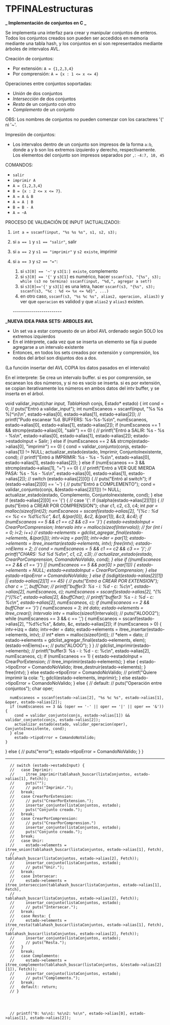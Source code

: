 # TPFINALestructuras

**_ Implementación de conjuntos en C _**

Se implementa una interfaz para crear y manipular conjuntos de enteros. Todos los conjuntos creados son pueden ser accedidos en memoria mediante una tabla hash, y los conjuntos en sí son representados mediante árboles de intervalos AVL.

Creación de conjuntos:

- Por extensión: `A = {1,2,3,4}`
- Por comprensión: `A = {x : 1 <= x <= 4}`

Operaciones entre conjuntos soportadas:

- _Unión_ de dos conjuntos
- _Intersección_ de dos conjuntos
- _Resta_ de un conjunto con otro
- _Complemento_ de un conjunto

OBS: Los nombres de conjuntos no pueden comenzar con los caracteres '{' ni '~'.

Impresión de conjuntos:

- Los intervalos dentro de un conjunto son impresos de la forma `a:b`, donde a y b son los extremos izquierdo y derecho, respectivamente. Los elementos del conjunto son impresos separados por `,`: `-4:7, 10, 45`

COMANDOS:

- `salir`
- `imprimir A`
- `A = {1,2,3,4}`
- `B = {x : 2 <= x <= 7}`.
- `A = A & B`
- `A = A | B`
- `B = B - A`
- `A = ~A`

<!-- PROCESO DE VALIDACIÓN DE INPUT:


1. chequear si quiere salir
2. `sscanf(input, "%s %s", buff, input);`
3. chequear si quiere imprimir
4. `sscanf(input, " = %c%s", char1, input);`
5. chequear:
      1. Si quiere complemento (`char1 == '~'`). En ese caso, `input` debe estar almacenado en memoria.
      2. Si quiere crear un conjunto (`char1 == '{'`). En ese caso, 
         `sscanf(input, "%c%s", char3, input)`. Si `char3` es una letra, se quiere definir por comprensión.
         En ese caso: `sscanf(input, " : %d <= %c <= %d%c", izq, char4, der, rightBrace)`; (chequear que `char3 == char4` y `rightBrace == '}'`).
         Caso contrario, iterar el sscanf chequeando las comas y llaves para ver cuando terminar el conjunto.
      3. Si no quiere ninguna de las dos, GUARDAR `char1` (porque es el primer char de `alias1`)
6. `sscanf(input, "%s %c %s", alias1, char2, alias2);`
7. Para que el comando sea valido:
      1. `strcat(char1, alias1)` y `alias2` deben estar almacenados en memoria
      2. `char2` debe ser `'|'`, `'&'` o `'-'` -->

PROCESO DE VALIDACIÓN DE INPUT (ACTUALIZADO):

1. `int a = sscanf(input, "%s %s %s", s1, s2, s3);`
2. si `a == 1` y `s1 == "salir"`, salir
3. si `a == 2` y `s1 == "imprimir"` y `s2 existe`, imprimir
4. si `a == 3` y `s2 == "="`:
    1. si `s3[0] == '~'` y `s3[1:] existe`, complemento
    2. si `s3[0] == '{'` y `s3[1]` es numérico, hacer `sscanf(s3, "{%s", s3); while (s3 no termina) sscanf(input, "%d,", agregar a set?)`
    3. si `s3[0]=='{'` y `s3[1]` es una letra, hacer `sscanf(s3, "{%s", s3); sscanf(s3, "%c : %d <= %x <= %d}", ...)`
    4. en otro caso, `sscanf(s3, "%s %c %s", alias2, operacion, alias3)` y ver que `operacion` es validod y que `alias2` y `alias3` existen.



    \-\-\-\-\-\-\-\-\-\-\-\-\-\-\-\-\-\-\-\-\-\-\-\-

**_NUEVA IDEA PARA SETS: ARBOLES AVL**

- Un set va a estar compuesto de un árbol AVL ordenado según SOLO los extremos izquierdos
- En el intérprete, cada vez que se inserta un elemento se fija si puede agregarse a un intervalo existente
- Entonces, en todos los sets creados por extensión y comprensión, los nodos del árbol son disjuntos dos a dos.

(La función insertar del AVL COPIA los datos pasados en el intervalo)

En el interprete: 
Se crea un intervalo buffer.
si es por comprensión, se escanean los dos números, y si no es vacío se inserta.
si es por extensión, se copian iterativamente los números en ambos datos del intv buffer, y se inserta en el árbol.









void validar_input(char *input, TablaHash* conjs, Estado* estado) {
  int cond = 0;
  // puts("Entró a validar_input");
  int numEscaneos = sscanf(input, "%s %s %[^\n]\n", estado->alias[0], estado->alias[1], estado->alias[2]);
  // printf("Pudo escanear %d. BUFFERS: %s-%s-%s\n", numEscaneos, estado->alias[0], estado->alias[1], estado->alias[2]);
  if (numEscaneos == 1 && strcmp(estado->alias[0], "salir") == 0) {
    // printf("Entró a SALIR: %s - %s - %s\n", estado->alias[0], estado->alias[1], estado->alias[2]);
    estado->estadoInput = Salir;
  } else if (numEscaneos == 2 && strcmp(estado->alias[0], "imprimir") == 0) {
    cond = validar_conjunto(conjs, estado->alias[1]) != NULL;
    actualizar_estado(estado, Imprimir, ConjuntoInexistente, cond);
    // printf("Entró a IMPRIMIR: %s - %s - %s\n", estado->alias[0], estado->alias[1], estado->alias[2]);
  } else if (numEscaneos == 3 && strcmp(estado->alias[1], "=") == 0) {
    // printf("Entró a VER QUE MIERDA PASA: %s - %s - %s\n", estado->alias[0], estado->alias[1], estado->alias[2]);
    // switch (estado->alias[2][0]) {
      // puts("Entró al switch");
    if (estado->alias[2][0] == '~') {
      // puts("Entró a COMPLEMENTO");
      cond = validar_conjunto(conjs, &(estado->alias[2][1])) != NULL;
      actualizar_estado(estado, Complemento, ConjuntoInexistente, cond);
    } else if (estado->alias[2][0] == '{') {
      // case '{':
      if (isalpha(estado->alias[2][1])) {
        // puts("Entró a CREAR POR COMPRENSION");
        char c1, c2, c3, c4;
        int *par = malloc(sizeof(int)*2);
        numEscaneos = sscanf(estado->alias[2], "{%c : %d <= %c <= %d%c%c", &c1, &(par[0]), &c2, &(par[1]), &c3, &c4);
        if (numEscaneos == 5 && c1 == c2 && c3 == '}') {
          estado->estadoInput = CrearPorComprension;
          Intervalo* intv = malloc(sizeof(Intervalo));
          // for (int i = 0; i<2; i++)
          //   estado->elements = gdclist_agregar_final(estado->elements, &(par[i]));
          intv->izq = par[0];
          intv->der = par[1];
          estado->elements = itree_insertar(estado->elements, intv);
          free(intv);
          estado->nElems = 2;
          // cond = numEscaneos = 5 && c1 == c2 && c3 == '}';
          // printf("CHARS: %d %d %d\n", c1, c2, c3);
          // actualizar_estado(estado, CrearPorComprension, ComandoNoValido, cond);
        } else if ((numEscaneos == 2 && c1 == '}') || (numEscaneos == 5 && par[0] > par[1])) {
          estado->elements = NULL;
          estado->estadoInput = CrearPorComprension;
        } else 
          estado->tipoError = ComandoNoValido;
      } else if (isdigit(estado->alias[2][1]) || estado->alias[2][1] == 45) {
        // puts("Entró a CREAR POR EXTENSION");
        char c = ',', buffChar;
        // printf("buffer3: %s - i: %d - c: %c\n", estado->alias[2], numEscaneos, c);
        numEscaneos = sscanf(estado->alias[2], "{%[^}]%c", estado->alias[2], &buffChar);
        // printf("buffer3: %s - i: %d - c: %c\n", estado->alias[2], numEscaneos, c);
        if (numEscaneos == 2 && buffChar == '}') {
          numEscaneos = 3;
          int dato;
          estado->elements = itree_crear();
          Intervalo* intv = malloc(sizeof(Intervalo));
          // puts("ALOOO2");
          while (numEscaneos == 3 && c == ',') {
            numEscaneos = sscanf(estado->alias[2], "%d%c%s", &dato, &c, estado->alias[2]);
            if (numEscaneos > 0) {
              intv->izq = dato;
              intv->der = dato;
              estado->elements = itree_insertar(estado->elements, intv);
              // int* elem = malloc(sizeof(int));
              // *elem = dato;
              // estado->elements = gdclist_agregar_final(estado->elements, elem);
              (estado->nElems)++;
              // puts("ALOOO");
            }
          }
          // gdclist_imprimir(estado->elements);
          // printf("buffer3: %s - i: %d - c: %c\n", estado->alias[2], numEscaneos, c);
          if (numEscaneos == 1) {
            estado->estadoInput = CrearPorExtension;
            // itree_imprimir(estado->elements);
          } else {
            estado->tipoError = ComandoNoValido;
            itree_destruir(estado->elements);
          }
          free(intv);
        } else estado->tipoError = ComandoNoValido;
        // printf("Quiere imprimir la cola: "); gdcli(estado->elements, imprimir);
      } else
        estado->tipoError = ComandoNoValido;
    } else {
    // default:
      // puts("Operación entre conjuntos");
      char oper;

      numEscaneos = sscanf(estado->alias[2], "%s %c %s", estado->alias[1], &oper, estado->alias[2]);
      if (numEscaneos == 3 && (oper == '-' || oper == '|' || oper == '&')) {
        cond = validar_conjunto(conjs, estado->alias[1]) && validar_conjunto(conjs, estado->alias[2]);
        actualizar_estado(estado, validar_operacion(oper), ConjuntoInexistente, cond);
      } else
        estado->tipoError = ComandoNoValido;
    }
  } else {
    // puts("error");
    estado->tipoError = ComandoNoValido;
  }
}




------------

      // switch (estado->estadoInput) {
      //   case Imprimir:
      //     itree_imprimir(tablahash_buscar(listaConjuntos, estado->alias[1], Fetch));
      //     puts("");
      //     // puts("Imprimir.");
      //   break;
      //   case CrearPorExtension:
      //     // puts("CrearPorExtension.");
      //     insertar_conjunto(listaConjuntos, estado);
      //     puts("Conjunto creado.");
      //   break;
      //   case CrearPorComprension:
      //     // puts("CrearPorComprension.")
      //     insertar_conjunto(listaConjuntos, estado);
      //     puts("Conjunto creado.");
      //   break;
      //   case Unir:
      //     estado->elements = itree_union(tablahash_buscar(listaConjuntos, estado->alias[1], Fetch), 
      //                                    tablahash_buscar(listaConjuntos, estado->alias[2], Fetch));
      //     insertar_conjunto(listaConjuntos, estado);
      //     // puts("Unir.");
      //   break;
      //   case Intersecar:
      //     estado->elements = itree_interseccion(tablahash_buscar(listaConjuntos, estado->alias[1], Fetch),
      //                                           tablahash_buscar(listaConjuntos, estado->alias[2], Fetch));
      //     insertar_conjunto(listaConjuntos, estado);
      //     // puts("Intersecar.");
      //   break;
      //   case Resta: {
      //     estado->elements = itree_resta(tablahash_buscar(listaConjuntos, estado->alias[1], Fetch),
      //                                    tablahash_buscar(listaConjuntos, estado->alias[2], Fetch));
      //     insertar_conjunto(listaConjuntos, estado);
      //     // puts("Resta.");
      //   }
      //   break;
      //   case Complemento:
      //     estado->elements = itree_complemento(tablahash_buscar(listaConjuntos, &(estado->alias[2][1]), Fetch));
      //     insertar_conjunto(listaConjuntos, estado);
      //     // puts("Complemento.");
      //   break;
      //   default: return;
      // }




      // printf("0: %s\n1: %s\n2: %s\n", estado->alias[0], estado->alias[1], estado->alias[2]);